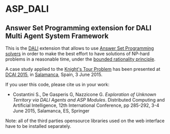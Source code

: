 # ASP_DALI
## Answer Set Programming extension for DALI Multi Agent System Framework

This is the [DALI](http://github.com/AAAI-DISIM-UnivAQ/DALI) extension that allows to use [Answer Set Programming](http://en.wikipedia.org/wiki/Answer_set_programming) [solvers](http://en.wikipedia.org/wiki/Answer_set_programming#Comparison_of_implementations) in order to make the best effort to have solutions of NP-hard problems in a reasonable time, under the [bounded rationality principle](https://en.wikipedia.org/wiki/Bounded_rationality).

A case study applied to the [Knight's Tour Problem](http://en.wikipedia.org/wiki/Knight%27s_tour) has been presented at [DCAI 2015](http://dcai.usal.es), in [Salamanca](http://en.wikipedia.org/wiki/Salamanca), Spain, 3 June 2015.

If you user this code, please cite us in your work:

* Costantini S., De Gasperis G, Nazzicone G. _Exploration of Unknown Territory via DALI Agents and ASP Modules_. Distributed Computing and Artificial Intelligence, 12th International Conference, pp 285-292, 3-4 June 2015, Salamanca, ES, Springer

Note: all of the third parties opensource libraries used on the web interface have to be installed separately.

